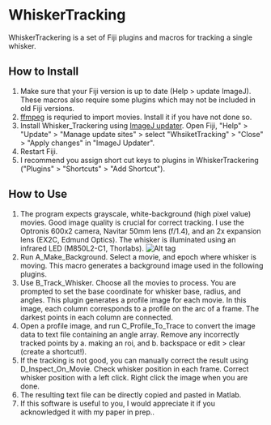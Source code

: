 WhiskerTracking
================
WhiskerTrackering is a set of Fiji plugins and macros for tracking a single whisker.

How to Install
--------------
1. Make sure that your Fiji version is up to date (Help > update ImageJ).
These macros also require some plugins which may not be included in old Fiji versions.
2. [ffmpeg](https://ffmpeg.org/) is requried to import movies. Install it if you have not done so.
3. Install Whisker_Trackering using [ImageJ updater](http://imagej.net/Updater). Open Fiji, "Help" > "Update" > "Manage update sites" > select "WhsiketTracking" > "Close" > "Apply changes" in "ImageJ Updater".
4. Restart Fiji.
5. I recommend you assign short cut keys to plugins in WhiskerTrackering ("Plugins" > "Shortcuts" > "Add Shortcut"). 

How to Use
----------
1. The program expects grayscale, white-background (high pixel value) movies. Good image quality is crucial for correct tracking. I use the Optronis 600x2 camera, Navitar 50mm lens
(f/1.4), and an 2x expansion lens (EX2C, Edmund Optics). The whisker is illuminated
using an infrared LED (M850L2-C1, Thorlabs).
![Alt tag](https://github.com/tarokiritani/WhiskerTrackering/master/whisker.jpg)
2. Run A_Make_Background. Select a movie, and epoch where whisker is moving. This macro generates a background image used in the following plugins.
3. Use B_Track_Whisker. Choose all the movies to process. You are prompted to set the base coordinate for whisker base, radius, and angles. This plugin generates a profile image for each movie. In this image, each column corresponds to a profile on the arc of a frame. The darkest points in each column are connected.
4. Open a profile image, and run C_Profile_To_Trace to convert the image data to text file containing an angle array. Remove any incorrectly tracked points by a. making an roi, and b. backspace or edit > clear (create a shortcut!).
5. If the tracking is not good, you can manually correct the result using D_Inspect_On_Movie. Check whisker position in each frame. Correct whisker position with a left click. Right click the image when you are done.
6. The resulting text file can be directly copied and pasted in Matlab.
7. If this software is useful to you, I would appreciate it if you acknowledged it with
my paper in prep..